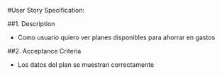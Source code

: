 #User Story Specification: <Ver viajes futuros>

##1.	Description

* Como usuario quiero ver planes disponibles para ahorrar en gastos

##2.	Acceptance Criteria

* Los datos del plan se muestran correctamente


